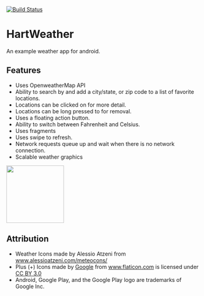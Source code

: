 [![Build Status](https://travis-ci.org/hartalex/hartweather-android.svg?branch=master)](https://travis-ci.org/hartalex/hartweather-android)

# HartWeather
An example weather app for android.		

## Features
 - Uses OpenweatherMap API		
 - Ability to search by and add a city/state, or zip code to a list of favorite locations.		
 - Locations can be clicked on for more detail.		
 - Locations can be long pressed to for removal.		
 - Uses a floating action button.		
 - Ability to switch between Fahrenheit and Celsius.		
 - Uses fragments		
 - Uses swipe to refresh.		
 - Network requests queue up and wait when there is no network connection.
 - Scalable weather graphics

<a href="https://play.google.com/store/apps/details?id=com.hartcode.hartweather"><img src="https://play.google.com/intl/en_us/badges/images/generic/en_badge_web_generic.png" width="150px"> </a>
 
## Attribution
- Weather Icons made by Alessio Atzeni from <a href="http://www.alessioatzeni.com/meteocons/" title="alessioatzeni">www.alessioatzeni.com/meteocons/</a>
- Plus (+) Icons made by <a href="http://www.google.com" title="Google">Google</a> from <a href="http://www.flaticon.com" title="Flaticon">www.flaticon.com</a> is licensed under <a href="http://creativecommons.org/licenses/by/3.0/" title="Creative Commons BY 3.0">CC BY 3.0</a>
- Android, Google Play, and the Google Play logo are trademarks of Google Inc.



